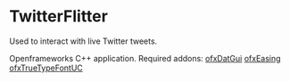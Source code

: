 # TwitterFlitter
Used to interact with live Twitter tweets.

Openframeworks C++ application.
Required addons:
[ofxDatGui](https://github.com/braitsch/ofxDatGui)
[ofxEasing](https://github.com/arturoc/ofxEasing)
[ofxTrueTypeFontUC](https://github.com/hironishihara/ofxTrueTypeFontUC)